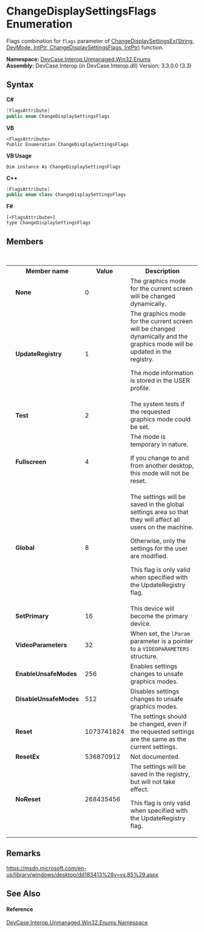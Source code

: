 # ChangeDisplaySettingsFlags Enumeration
 

Flags combination for `flags` parameter of <a href="M_DevCase_Interop_Unmanaged_Win32_NativeMethods_ChangeDisplaySettingsEx">ChangeDisplaySettingsEx(String, DevMode, IntPtr, ChangeDisplaySettingsFlags, IntPtr)</a> function.

**Namespace:**&nbsp;<a href="N_DevCase_Interop_Unmanaged_Win32_Enums">DevCase.Interop.Unmanaged.Win32.Enums</a><br />**Assembly:**&nbsp;DevCase.Interop (in DevCase.Interop.dll) Version: 3.3.0.0 (3.3)

## Syntax

**C#**<br />
``` C#
[FlagsAttribute]
public enum ChangeDisplaySettingsFlags
```

**VB**<br />
``` VB
<FlagsAttribute>
Public Enumeration ChangeDisplaySettingsFlags
```

**VB Usage**<br />
``` VB Usage
Dim instance As ChangeDisplaySettingsFlags
```

**C++**<br />
``` C++
[FlagsAttribute]
public enum class ChangeDisplaySettingsFlags
```

**F#**<br />
``` F#
[<FlagsAttribute>]
type ChangeDisplaySettingsFlags
```


## Members
&nbsp;<table><tr><th></th><th>Member name</th><th>Value</th><th>Description</th></tr><tr><td /><td target="F:DevCase.Interop.Unmanaged.Win32.Enums.ChangeDisplaySettingsFlags.None">**None**</td><td>0</td><td>The graphics mode for the current screen will be changed dynamically.</td></tr><tr><td /><td target="F:DevCase.Interop.Unmanaged.Win32.Enums.ChangeDisplaySettingsFlags.UpdateRegistry">**UpdateRegistry**</td><td>1</td><td>The graphics mode for the current screen will be changed dynamically and the graphics mode will be updated in the registry. 

 The mode information is stored in the USER profile.</td></tr><tr><td /><td target="F:DevCase.Interop.Unmanaged.Win32.Enums.ChangeDisplaySettingsFlags.Test">**Test**</td><td>2</td><td>The system tests if the requested graphics mode could be set.</td></tr><tr><td /><td target="F:DevCase.Interop.Unmanaged.Win32.Enums.ChangeDisplaySettingsFlags.Fullscreen">**Fullscreen**</td><td>4</td><td>The mode is temporary in nature. 

 If you change to and from another desktop, this mode will not be reset.</td></tr><tr><td /><td target="F:DevCase.Interop.Unmanaged.Win32.Enums.ChangeDisplaySettingsFlags.Global">**Global**</td><td>8</td><td>The settings will be saved in the global settings area so that they will affect all users on the machine. 

 Otherwise, only the settings for the user are modified. 

 This flag is only valid when specified with the UpdateRegistry flag.</td></tr><tr><td /><td target="F:DevCase.Interop.Unmanaged.Win32.Enums.ChangeDisplaySettingsFlags.SetPrimary">**SetPrimary**</td><td>16</td><td>This device will become the primary device.</td></tr><tr><td /><td target="F:DevCase.Interop.Unmanaged.Win32.Enums.ChangeDisplaySettingsFlags.VideoParameters">**VideoParameters**</td><td>32</td><td>When set, the `lParam` parameter is a pointer to a `VIDEOPARAMETERS` structure.</td></tr><tr><td /><td target="F:DevCase.Interop.Unmanaged.Win32.Enums.ChangeDisplaySettingsFlags.EnableUnsafeModes">**EnableUnsafeModes**</td><td>256</td><td>Enables settings changes to unsafe graphics modes.</td></tr><tr><td /><td target="F:DevCase.Interop.Unmanaged.Win32.Enums.ChangeDisplaySettingsFlags.DisableUnsafeModes">**DisableUnsafeModes**</td><td>512</td><td>Disables settings changes to unsafe graphics modes.</td></tr><tr><td /><td target="F:DevCase.Interop.Unmanaged.Win32.Enums.ChangeDisplaySettingsFlags.Reset">**Reset**</td><td>1073741824</td><td>The settings should be changed, even if the requested settings are the same as the current settings.</td></tr><tr><td /><td target="F:DevCase.Interop.Unmanaged.Win32.Enums.ChangeDisplaySettingsFlags.ResetEx">**ResetEx**</td><td>536870912</td><td>Not documented.</td></tr><tr><td /><td target="F:DevCase.Interop.Unmanaged.Win32.Enums.ChangeDisplaySettingsFlags.NoReset">**NoReset**</td><td>268435456</td><td>The settings will be saved in the registry, but will not take effect. 

 This flag is only valid when specified with the UpdateRegistry flag.</td></tr></table>

## Remarks
<a href="https://msdn.microsoft.com/en-us/library/windows/desktop/dd183413%28v=vs.85%29.aspx" target="_blank">https://msdn.microsoft.com/en-us/library/windows/desktop/dd183413%28v=vs.85%29.aspx</a>

## See Also


#### Reference
<a href="N_DevCase_Interop_Unmanaged_Win32_Enums">DevCase.Interop.Unmanaged.Win32.Enums Namespace</a><br />